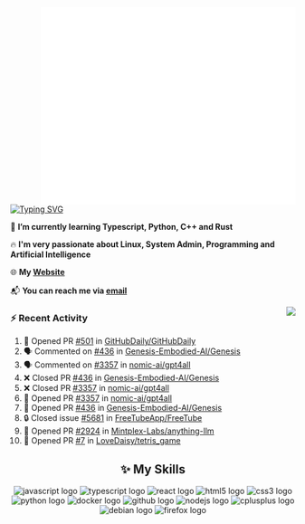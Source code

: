 <img align="right" width="450" src="github-metrics.svg">

[![Typing SVG](https://readme-typing-svg.herokuapp.com?duration=2500&vCenter=true&width=200&height=40&lines=Hello+World+👋)](https://git.io/typing-svg)

🌱 **I’m currently learning Typescript, Python, C++ and Rust**

🔥 **I'm very passionate about Linux, System Admin, Programming and Artificial Intelligence**

🌐 **My [Website](https://kpcofgs.github.io/)**

📬 **You can reach me via [email](mailto:shixian_sheng-2@protonmail.com)**

<a>
    <img align="right" height=210px src="https://github-readme-stats.vercel.app/api?username=KPCOFGS&theme=tokyonight&show_icons=true&show=prs_merged">
</a>

### ⚡ **Recent Activity**
<!--START_SECTION:activity-->
1. 💪 Opened PR [#501](https://github.com/GitHubDaily/GitHubDaily/pull/501) in [GitHubDaily/GitHubDaily](https://github.com/GitHubDaily/GitHubDaily)
2. 🗣 Commented on [#436](https://github.com/Genesis-Embodied-AI/Genesis/pull/436#issuecomment-2567233185) in [Genesis-Embodied-AI/Genesis](https://github.com/Genesis-Embodied-AI/Genesis)
3. 🗣 Commented on [#3357](https://github.com/nomic-ai/gpt4all/pull/3357#issuecomment-2567232876) in [nomic-ai/gpt4all](https://github.com/nomic-ai/gpt4all)
4. ❌ Closed PR [#436](https://github.com/Genesis-Embodied-AI/Genesis/pull/436) in [Genesis-Embodied-AI/Genesis](https://github.com/Genesis-Embodied-AI/Genesis)
5. ❌ Closed PR [#3357](https://github.com/nomic-ai/gpt4all/pull/3357) in [nomic-ai/gpt4all](https://github.com/nomic-ai/gpt4all)
6. 💪 Opened PR [#3357](https://github.com/nomic-ai/gpt4all/pull/3357) in [nomic-ai/gpt4all](https://github.com/nomic-ai/gpt4all)
7. 💪 Opened PR [#436](https://github.com/Genesis-Embodied-AI/Genesis/pull/436) in [Genesis-Embodied-AI/Genesis](https://github.com/Genesis-Embodied-AI/Genesis)
8. 🔒 Closed issue [#5681](https://github.com/FreeTubeApp/FreeTube/issues/5681) in [FreeTubeApp/FreeTube](https://github.com/FreeTubeApp/FreeTube)
9. 💪 Opened PR [#2924](https://github.com/Mintplex-Labs/anything-llm/pull/2924) in [Mintplex-Labs/anything-llm](https://github.com/Mintplex-Labs/anything-llm)
10. 💪 Opened PR [#7](https://github.com/LoveDaisy/tetris_game/pull/7) in [LoveDaisy/tetris_game](https://github.com/LoveDaisy/tetris_game)
<!--END_SECTION:activity-->

<div align="center">
    
## ✨ **My Skills**

  <img src="https://cdn.jsdelivr.net/gh/devicons/devicon/icons/javascript/javascript-original.svg" height="30" alt="javascript logo"  />
  <img src="https://cdn.jsdelivr.net/gh/devicons/devicon/icons/typescript/typescript-original.svg" height="30" alt="typescript logo"  />
  <img src="https://cdn.jsdelivr.net/gh/devicons/devicon/icons/react/react-original.svg" height="30" alt="react logo"  />
  <img src="https://cdn.jsdelivr.net/gh/devicons/devicon/icons/html5/html5-original.svg" height="30" alt="html5 logo"  />
  <img src="https://cdn.jsdelivr.net/gh/devicons/devicon/icons/css3/css3-original.svg" height="30" alt="css3 logo"  />
  <img src="https://cdn.jsdelivr.net/gh/devicons/devicon/icons/python/python-original.svg" height="30" alt="python logo"  />
  <img src="https://cdn.jsdelivr.net/gh/devicons/devicon/icons/docker/docker-original.svg" height="30" alt="docker logo"  />
  <img src="https://cdn.jsdelivr.net/gh/devicons/devicon/icons/github/github-original.svg" height="30" alt="github logo"  />
  <img src="https://cdn.jsdelivr.net/gh/devicons/devicon/icons/nodejs/nodejs-original.svg" height="30" alt="nodejs logo"  />
  <img src="https://cdn.jsdelivr.net/gh/devicons/devicon/icons/cplusplus/cplusplus-original.svg" height="30" alt="cplusplus logo"  />
  <img src="https://cdn.jsdelivr.net/gh/devicons/devicon/icons/debian/debian-original.svg" height="30" alt="debian logo"  />
  <img src="https://cdn.jsdelivr.net/gh/devicons/devicon/icons/firefox/firefox-original.svg" height="30" alt="firefox logo"  />
</div>
